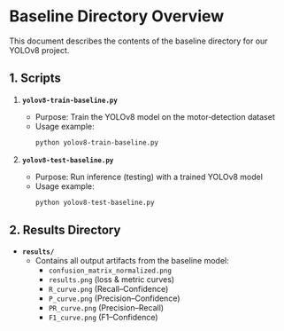 # Baseline Directory Overview

This document describes the contents of the baseline directory for our YOLOv8 project.

## 1. Scripts

1. **`yolov8-train-baseline.py`**  
   - Purpose: Train the YOLOv8 model on the motor‐detection dataset  
   - Usage example:  
     ```bash
     python yolov8-train-baseline.py 
     ```

2. **`yolov8-test-baseline.py`**  
   - Purpose: Run inference (testing) with a trained YOLOv8 model  
   - Usage example:  
     ```bash
     python yolov8-test-baseline.py 
     ```

## 2. Results Directory

- **`results/`**  
  - Contains all output artifacts from the baseline model:
    - `confusion_matrix_normalized.png`
    - `results.png` (loss & metric curves)
    - `R_curve.png` (Recall–Confidence)
    - `P_curve.png` (Precision–Confidence)
    - `PR_curve.png` (Precision–Recall)
    - `F1_curve.png` (F1–Confidence)


